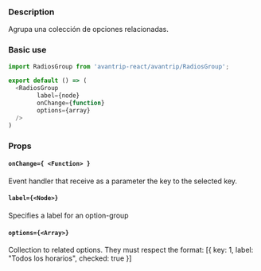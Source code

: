 ### Description
Agrupa una colección de opciones relacionadas.

### Basic use

```javascript
import RadiosGroup from 'avantrip-react/avantrip/RadiosGroup';

export default () => (
  <RadiosGroup
        label={node}
        onChange={function}
        options={array}
  />
)
```


### Props

#### `onChange={ <Function> }`
Event handler that receive as a parameter the key to the
selected key.

#### `label={<Node>}`
Specifies a label for an option-group

#### `options={<Array>}`
Collection to related options. They must respect the format:
[{
    key: 1,
    label: "Todos los horarios",
    checked: true
}]
